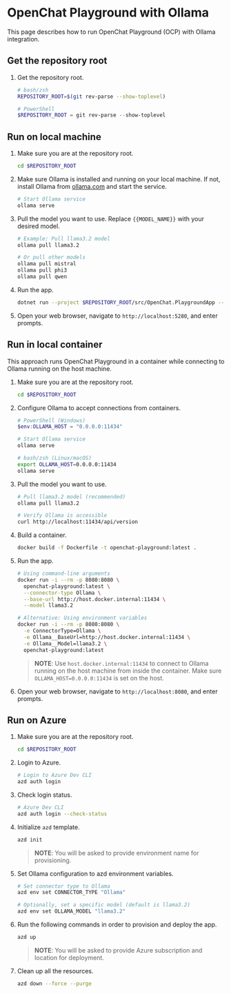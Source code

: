 # OpenChat Playground with Ollama

This page describes how to run OpenChat Playground (OCP) with Ollama integration.

## Get the repository root

1. Get the repository root.

    ```bash
    # bash/zsh
    REPOSITORY_ROOT=$(git rev-parse --show-toplevel)
    ```

    ```powershell
    # PowerShell
    $REPOSITORY_ROOT = git rev-parse --show-toplevel
    ```

## Run on local machine

1. Make sure you are at the repository root.

    ```bash
    cd $REPOSITORY_ROOT
    ```

1. Make sure Ollama is installed and running on your local machine. If not, install Ollama from [ollama.com](https://ollama.com/) and start the service.

    ```bash
    # Start Ollama service
    ollama serve
    ```

1. Pull the model you want to use. Replace `{{MODEL_NAME}}` with your desired model.

    ```bash
    # Example: Pull llama3.2 model
    ollama pull llama3.2
    
    # Or pull other models
    ollama pull mistral
    ollama pull phi3
    ollama pull qwen
    ```

1. Run the app.

    ```bash
    dotnet run --project $REPOSITORY_ROOT/src/OpenChat.PlaygroundApp -- --connector-type Ollama --model llama3.2
    ```

1. Open your web browser, navigate to `http://localhost:5280`, and enter prompts.

## Run in local container

This approach runs OpenChat Playground in a container while connecting to Ollama running on the host machine.

1. Make sure you are at the repository root.

    ```bash
    cd $REPOSITORY_ROOT
    ```

1. Configure Ollama to accept connections from containers.

    ```powershell
    # PowerShell (Windows)
    $env:OLLAMA_HOST = "0.0.0.0:11434"
    
    # Start Ollama service
    ollama serve
    ```

    ```bash
    # bash/zsh (Linux/macOS)
    export OLLAMA_HOST=0.0.0.0:11434
    ollama serve
    ```

1. Pull the model you want to use.

    ```bash
    # Pull llama3.2 model (recommended)
    ollama pull llama3.2
    
    # Verify Ollama is accessible
    curl http://localhost:11434/api/version
    ```

1. Build a container.

    ```bash
    docker build -f Dockerfile -t openchat-playground:latest .
    ```

1. Run the app.

    ```bash
    # Using command-line arguments
    docker run -i --rm -p 8080:8080 \
      openchat-playground:latest \
      --connector-type Ollama \
      --base-url http://host.docker.internal:11434 \
      --model llama3.2
    ```

    ```bash
    # Alternative: Using environment variables
    docker run -i --rm -p 8080:8080 \
      -e ConnectorType=Ollama \
      -e Ollama__BaseUrl=http://host.docker.internal:11434 \
      -e Ollama__Model=llama3.2 \
      openchat-playground:latest
    ```

   > **NOTE**: Use `host.docker.internal:11434` to connect to Ollama running on the host machine from inside the container. Make sure `OLLAMA_HOST=0.0.0.0:11434` is set on the host.

1. Open your web browser, navigate to `http://localhost:8080`, and enter prompts.

## Run on Azure

1. Make sure you are at the repository root.

    ```bash
    cd $REPOSITORY_ROOT
    ```

1. Login to Azure.

    ```bash
    # Login to Azure Dev CLI
    azd auth login
    ```

1. Check login status.

    ```bash
    # Azure Dev CLI
    azd auth login --check-status
    ```

1. Initialize `azd` template.

    ```bash
    azd init
    ```

   > **NOTE**: You will be asked to provide environment name for provisioning.

1. Set Ollama configuration to azd environment variables. 
    ```bash
    # Set connector type to Ollama
    azd env set CONNECTOR_TYPE "Ollama"
    
    # Optionally, set a specific model (default is llama3.2)
    azd env set OLLAMA_MODEL "llama3.2"
    ```

1. Run the following commands in order to provision and deploy the app.

    ```bash
    azd up
    ```

   > **NOTE**: You will be asked to provide Azure subscription and location for deployment.

1. Clean up all the resources.

    ```bash
    azd down --force --purge
    ```
